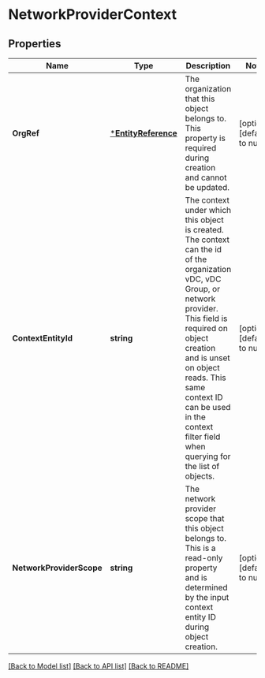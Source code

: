 # NetworkProviderContext

## Properties
Name | Type | Description | Notes
------------ | ------------- | ------------- | -------------
**OrgRef** | [***EntityReference**](EntityReference.md) | The organization that this object belongs to. This property is required during creation and cannot be updated.  | [optional] [default to null]
**ContextEntityId** | **string** | The context under which this object is created. The context can the id of the organization vDC, vDC Group, or network provider. This field is required on object creation and is unset on object reads. This same context ID can be used in the context filter field when querying for the list of objects.  | [optional] [default to null]
**NetworkProviderScope** | **string** | The network provider scope that this object belongs to. This is a read-only property and is determined by the input context entity ID during object creation.  | [optional] [default to null]

[[Back to Model list]](../README.md#documentation-for-models) [[Back to API list]](../README.md#documentation-for-api-endpoints) [[Back to README]](../README.md)


